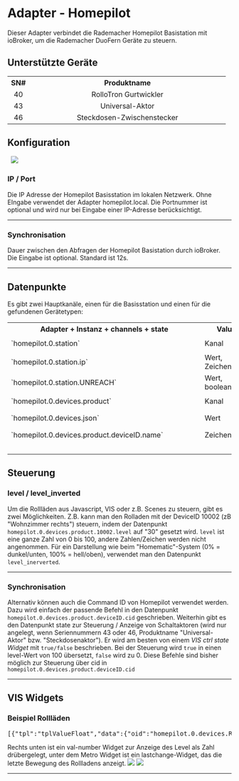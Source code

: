 
# Adapter - Homepilot

Dieser Adapter verbindet die Rademacher Homepilot Basistation mit ioBroker, um die Rademacher DuoFern Geräte zu steuern.


## Unterstützte Geräte

<table>

<tbody>

<tr>

<th style="width: 10%; text-align: center;">SN#</th>

<th style="width: 90%; text-align: center;">Produktname</th>

</tr>

<tr>

<td style="width: 10%; text-align: center;">40</td>

<td style="width: 90%; text-align: center;">RolloTron Gurtwickler</td>

</tr>

<tr>

<td style="width: 10%; text-align: center;">43</td>

<td style="width: 90%; text-align: center;">Universal-Aktor</td>

</tr>

<tr>

<td style="width: 10%; text-align: center;">46</td>

<td style="width: 90%; text-align: center;">Steckdosen-Zwischenstecker</td>

</tr>

</tbody>

</table>

## Konfiguration

  ![](https://raw.githubusercontent.com/Pix---/ioBroker.homepilot/master/img/homepilotSettingScreenshot.jpg)  

### IP / Port

Die IP Adresse der Homepilot Basisstation im lokalen Netzwerk. Ohne EIngabe verwendet der Adapter homepilot.local. Die Portnummer ist optional und wird nur bei Eingabe einer IP-Adresse berücksichtigt.

* * *

### Synchronisation

Dauer zwischen den Abfragen der Homepilot Basistation durch ioBroker. Die Eingabe ist optional. Standard ist 12s.

* * *

## Datenpunkte

Es gibt zwei Hauptkanäle, einen für die Basisstation und einen für die gefundenen Gerätetypen:

<table style="height: 280px;" width="926">

<tbody>

<tr>

<th>Adapter + Instanz + channels + state</th>

<th>Value</th>

<th>Beschreibung</th>

</tr>

<tr>

<td style="width: 300px;">`homepilot.0.station`</td>

<td style="width: 301px;">Kanal</td>

<td style="width: 303px;"><span style="font-size: 10pt;">data on Homepilot station</span></td>

</tr>

<tr>

<td style="width: 300px;">`homepilot.0.station.ip`</td>

<td style="width: 301px;">Wert, Zeichenkette</td>

<td style="width: 303px;"><span style="font-size: 10pt;">IP Adresse der Station</span></td>

</tr>

<tr>

<td style="width: 300px;">`homepilot.0.station.UNREACH`</td>

<td style="width: 301px;">Wert, boolean</td>

<td style="width: 303px;"><span style="font-size: 10pt;">true, wenn Zentrale nicht erreichbar</span></td>

</tr>

<tr>

<td style="width: 300px;">`homepilot.0.devices.product`</td>

<td style="width: 301px;">Kanal</td>

<td style="width: 303px;"><span style="font-size: 10pt;">Geräte nach Produktart sortiert</span></td>

</tr>

<tr>

<td style="width: 300px;">`homepilot.0.devices.json`</td>

<td style="width: 301px;">Wert</td>

<td style="width: 303px;"><span style="font-size: 10pt;">JSON Datei aus Homepilot</span></td>

</tr>

<tr>

<td style="width: 300px;">`homepilot.0.devices.product.deviceID.name`</td>

<td style="width: 301px;">Zeichenkette</td>

<td style="width: 303px;"><span style="font-size: 10pt;">Name aus Homepilot</span></td>

</tr>

<tr>

<td style="width: 300px;">`homepilot.0.devices.product.deviceID.description`</td>

<td style="width: 301px;">Zeichenkette</td>

<td style="width: 303px;"><span style="font-size: 10pt;">Beschreibung aus Homepilot</span></td>

</tr>

<tr>

<td style="width: 300px;">`homepilot.0.devices.product.deviceID.productName`</td>

<td style="width: 301px;">Zeichenkette</td>

<td style="width: 303px;"><span style="font-size: 10pt;">Produktbezeichnung</span></td>

</tr>

<tr>

<td style="width: 300px;">`homepilot.0.devices.product.deviceID.hasErrors`</td>

<td style="width: 301px;">Zahl</td>

<td style="width: 303px;"><span style="font-size: 10pt;">Zahl der Fehler</span></td>

</tr>

<tr>

<td style="width: 300px;">`homepilot.0.devices.product.deviceID.status_changed`</td>

<td style="width: 301px;">Zahl, Timecode</td>

<td style="width: 303px;"><span style="font-size: 10pt;">Zeitstempel in Unix-Zeit</span></td>

</tr>

<tr>

<td style="width: 300px;">`homepilot.0.devices.product.cid`</td>

<td style="width: 301px;">Zeichenkette</td>

<td style="width: 303px;"><span style="font-size: 10pt;">Steuerkommando (vom Nutzer beschreibbar)</span></td>

</tr>

<tr>

<td style="width: 300px;">`homepilot.0.devices.product.deviceID.level`</td>

<td style="width: 301px;">Zahl</td>

<td style="width: 303px;"><span style="font-size: 10pt;">Level/Behanghöhe, vom Nutzer beschreibbar</span></td>

</tr>

<tr>

<td style="width: 300px;">`homepilot.0.devices.product.deviceID.level_inverted`</td>

<td style="width: 301px;">Zahl</td>

<td style="width: 303px;"><span style="font-size: 10pt;">Level/Behanghöhe invertiert (100-level) für Homematic-ähnliche Darstellung, vom Nutzer beschreibbar</span></td>

</tr>

<tr>

<td style="width: 300px;">`homepilot.0.devices.product.deviceID.state`</td>

<td style="width: 301px;">Boolean (wenn Gerät ein Schalter ist)</td>

<td style="width: 303px;"><span style="font-size: 10pt;">Schaltzustand</span></td>

</tr>

</tbody>

</table>

* * *

## Steuerung

### level / level_inverted

Um die Rollläden aus Javascript, VIS oder z.B. Scenes zu steuern, gibt es zwei Möglichkeiten. Z.B. kann man den Rolladen mit der DeviceID 10002 (zB "Wohnzimmer rechts") steuern, indem der Datenpunkt `homepilot.0.devices.product.10002.level` auf "30" gesetzt wird. `level` ist eine ganze Zahl von 0 bis 100, andere Zahlen/Zeichen werden nicht angenommen. Für ein Darstellung wie beim "Homematic"-System (0% = dunkel/unten, 100% = hell/oben), verwendet man den Datenpunkt `level_inerverted`.

* * *

### Synchronisation

Alternativ können auch die Command ID von Homepilot verwendet werden. Dazu wird einfach der passende Befehl in den Datenpunkt `homepilot.0.devices.product.deviceID.cid` geschrieben. Weiterhin gibt es den Datenpunkt state zur Steuerung / Anzeige von Schaltaktoren (wird nur angelegt, wenn Seriennummern 43 oder 46, Produktname "Universal-Aktor" bzw. "Steckdosenaktor"). Er wird am besten von einem _VIS ctrl state Widget_ mit `true/false` beschrieben. Bei der Steuerung wird `true` in einen level-Wert von 100 übersetzt, `false` wird zu 0\. Diese Befehle sind bisher möglich zur Steuerung über cid in `homepilot.0.devices.product.deviceID.cid`

* * *

## VIS Widgets

### Beispiel Rollläden

<pre class="lang:default decode:true " title="VIS Widget Rollladensteuerung">[{"tpl":"tplValueFloat","data":{"oid":"homepilot.0.devices.RolloTronStandard.10002.level","visibility-cond":"==","visibility-val":1,"is_comma":true,"is_tdp":"false","factor":"1","gestures-offsetX":0,"gestures-offsetY":0,"signals-cond-0":"==","signals-val-0":true,"signals-icon-0":"/vis/signals/lowbattery.png","signals-icon-size-0":0,"signals-blink-0":false,"signals-horz-0":0,"signals-vert-0":0,"signals-hide-edit-0":false,"signals-cond-1":"==","signals-val-1":true,"signals-icon-1":"/vis/signals/lowbattery.png","signals-icon-size-1":0,"signals-blink-1":false,"signals-horz-1":0,"signals-vert-1":0,"signals-hide-edit-1":false,"signals-cond-2":"==","signals-val-2":true,"signals-icon-2":"/vis/signals/lowbattery.png","signals-icon-size-2":0,"signals-blink-2":false,"signals-horz-2":0,"signals-vert-2":0,"signals-hide-edit-2":false,"digits":"0","html_append_singular":" %","html_append_plural":" %","name":"RolloTron Percent","label":"{homepilot.0.devices.RolloTronStandard.10002.name}"},"style":{"left":"519px","top":"555px","color":"lightblue","text-align":"right","z-index":"20"},"widgetSet":"basic"},{"tpl":"tplValueLastchange","data":{"oid":"homepilot.0.devices.RolloTronStandard.10002.status_changed","visibility-cond":"==","visibility-val":1,"gestures-offsetX":0,"gestures-offsetY":0,"signals-cond-0":"==","signals-val-0":true,"signals-icon-0":"/vis/signals/lowbattery.png","signals-icon-size-0":0,"signals-blink-0":false,"signals-horz-0":0,"signals-vert-0":0,"signals-hide-edit-0":false,"signals-cond-1":"==","signals-val-1":true,"signals-icon-1":"/vis/signals/lowbattery.png","signals-icon-size-1":0,"signals-blink-1":false,"signals-horz-1":0,"signals-vert-1":0,"signals-hide-edit-1":false,"signals-cond-2":"==","signals-val-2":true,"signals-icon-2":"/vis/signals/lowbattery.png","signals-icon-size-2":0,"signals-blink-2":false,"signals-horz-2":0,"signals-vert-2":0,"signals-hide-edit-2":false,"format_date":"DD.MM.YYYY hh:mm:ss"},"style":{"left":"432px","top":"582px","z-index":"20","color":"lightblue","width":"148px","height":"15px","font-size":"80%","text-align":"right"},"widgetSet":"basic"},{"tpl":"tplMetroTileShutter","data":{"oid":"homepilot.0.devices.RolloTronStandard.10002.level","visibility-cond":"==","visibility-val":1,"step":"-1","bg_class":"bg-darkCobalt","brand_bg_class":"bg-mauve","gestures-offsetX":0,"gestures-offsetY":0,"signals-cond-0":"==","signals-val-0":true,"signals-icon-0":"/vis/signals/lowbattery.png","signals-icon-size-0":0,"signals-blink-0":false,"signals-horz-0":0,"signals-vert-0":0,"signals-hide-edit-0":false,"signals-cond-1":"==","signals-val-1":true,"signals-icon-1":"/vis/signals/lowbattery.png","signals-icon-size-1":0,"signals-blink-1":false,"signals-horz-1":0,"signals-vert-1":0,"signals-hide-edit-1":false,"signals-cond-2":"==","signals-val-2":true,"signals-icon-2":"/vis/signals/lowbattery.png","signals-icon-size-2":0,"signals-blink-2":false,"signals-horz-2":0,"signals-vert-2":0,"signals-hide-edit-2":false,"min":"100","max":"1","oid-working":"homepilot.0.devices.RolloTronStandard.10002.level","name":"Rollotron Metro","label":"{homepilot.0.devices.RolloTronStandard.10002.name}","sliderColor":"","sliderMarkerColor":"","sliderCompleteColor":"#c19fb9"},"style":{"left":"301px","top":"439px","z-index":"15"},"widgetSet":"metro"}]</pre>

Rechts unten ist ein val-number Widget zur Anzeige des Level als Zahl drübergelegt, unter dem Metro Widget ist ein lastchange-Widget, das die letzte Bewegung des Rollladens anzeigt. ![](https://raw.githubusercontent.com/Pix---/ioBroker.homepilot/master/img/homepilot_vis_widgets.jpg) ![](https://raw.githubusercontent.com/Pix---/ioBroker.homepilot/master/img/homepilot_vis_widgets_settings.jpg)

* * *